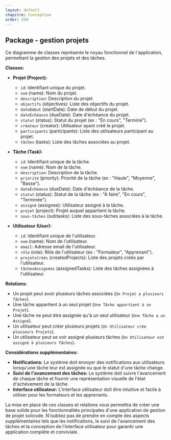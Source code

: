 ```yaml
---
layout: default
chapitre: Conception
order: 550
---
```


## Package - gestion projets

Ce diagramme de classes représente le noyau fonctionnel de l'application, permettant la gestion des projets et des tâches.

**Classes:**

* **Projet (Project):**
    * `id`: Identifiant unique du projet.
    * `nom` (name): Nom du projet.
    * `description`: Description du projet.
    * `objectifs` (objectives): Liste des objectifs du projet.
    * `dateDébut` (startDate): Date de début du projet.
    * `dateÉchéance` (dueDate): Date d'échéance du projet.
    * `statut` (status): Statut du projet (ex : "En cours", "Terminé").
    * `créateur` (creator): Utilisateur ayant créé le projet.
    * `participants` (participants): Liste des utilisateurs participant au projet.
    * `tâches` (tasks): Liste des tâches associées au projet.

* **Tâche (Task):**
    * `id`: Identifiant unique de la tâche.
    * `nom` (name): Nom de la tâche.
    * `description`: Description de la tâche.
    * `priorité` (priority): Priorité de la tâche (ex : "Haute", "Moyenne", "Basse").
    * `dateÉchéance` (dueDate): Date d'échéance de la tâche.
    * `statut` (status): Statut de la tâche (ex : "À faire", "En cours", "Terminée").
    * `assigné` (assignee): Utilisateur assigné à la tâche.
    * `projet` (project): Projet auquel appartient la tâche.
    * `sous-tâches` (subtasks): Liste des sous-tâches associées à la tâche.

* **Utilisateur (User):**
    * `id`: Identifiant unique de l'utilisateur.
    * `nom` (name): Nom de l'utilisateur.
    * `email`: Adresse email de l'utilisateur.
    * `rôle` (role): Rôle de l'utilisateur (ex : "Formateur", "Apprenant").
    * `projetsCréés` (createdProjects): Liste des projets créés par l'utilisateur.
    * `tâchesAssignées` (assignedTasks): Liste des tâches assignées à l'utilisateur.

**Relations:**

* Un projet peut avoir plusieurs tâches associées (`Un Projet a plusieurs Tâches`).
* Une tâche appartient à un seul projet (`Une Tâche appartient à un Projet`).
* Une tâche ne peut être assignée qu'à un seul utilisateur (`Une Tâche a un Assigné`).
* Un utilisateur peut créer plusieurs projets (`Un Utilisateur crée plusieurs Projets`).
* Un utilisateur peut se voir assigné plusieurs tâches (`Un Utilisateur est assigné à plusieurs Tâches`).

**Considérations supplémentaires:**

* **Notifications:** Le système doit envoyer des notifications aux utilisateurs lorsqu'une tâche leur est assignée ou que le statut d'une tâche change.
* **Suivi de l'avancement des tâches:** Le système doit suivre l'avancement de chaque tâche et fournir une représentation visuelle de l'état d'achèvement de la tâche.
* **Interface utilisateur:** L'interface utilisateur doit être intuitive et facile à utiliser pour les formateurs et les apprenants.

La mise en place de ces classes et relations vous permettra de créer une base solide pour les fonctionnalités principales d'une application de gestion de projet solicode. N'oubliez pas de prendre en compte des aspects supplémentaires tels que les notifications, le suivi de l'avancement des tâches et la conception de l'interface utilisateur pour garantir une application complète et conviviale.
